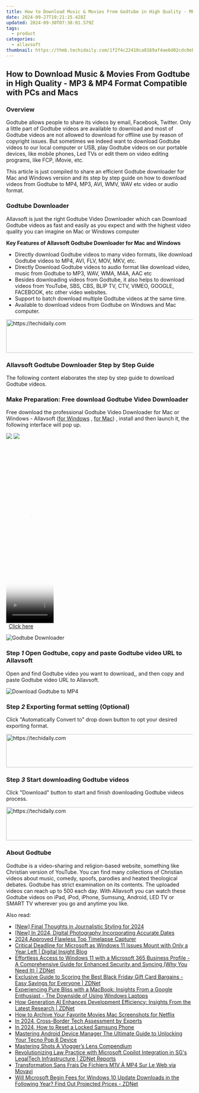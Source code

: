 ```yaml
---
title: How to Download Music & Movies From Godtube in High Quality - MP3 & MP4 Format Compatible with PCs and Macs
date: 2024-09-27T19:21:15.428Z
updated: 2024-09-30T07:38:01.579Z
tags:
  - product
categories:
  - allavsoft
thumbnail: https://thmb.techidaily.com/1f2f4c22410ca8169af4ae6d02cdc0eba714608bc6ab4df470b116ebdad1c1fb.jpg
---
```


## How to Download Music & Movies From Godtube in High Quality - MP3 & MP4 Format Compatible with PCs and Macs

### Overview

Godtube allows people to share its videos by email, Facebook, Twitter. Only a little part of Godtube videos are available to download and most of Godtube videos are not allowed to download for offline use by reason of copyright issues. But sometimes we indeed want to download Godtube videos to our local computer or USB, play Godtube videos on our portable devices, like mobile phones, Led TVs or edit them on video editing programs, like FCP, iMovie, etc.

This article is just compiled to share an efficient Godtube downloader for Mac and Windows version and its step by step guide on how to download videos from Godtube to MP4, MP3, AVI, WMV, WAV etc video or audio format.

### Godtube Downloader

Allavsoft is just the right Godtube Video Downloader which can Download Godtube videos as fast and easily as you expect and with the highest video quality you can imagine on Mac or Windows computer

**Key Features of Allavsoft Godtube Downloader for Mac and Windows**

* Directly download Godtube videos to many video formats, like download Godtube videos to MP4, AVI, FLV, MOV, MKV, etc.
* Directly Download Godtube videos to audio format like download video, music from Godtube to MP3, WAV, WMA, M4A, AAC etc
* Besides downloading videos from Godtube, it also helps to download videos from YouTube, SBS, CBS, BLIP TV, CTV, VIMEO, GOOGLE, FACEBOOK, etc other video websites.
* Support to batch download multiple Godtube videos at the same time.
* Available to download videos from Godtube on Windows and Mac computer.

<!-- affiliate ads begin -->
<a href="https://appsumo.8odi.net/c/5597632/2037351/7443" target="_top" id="2037351">
  <img src="//a.impactradius-go.com/display-ad/7443-2037351" border="0" alt="https://techidaily.com" width="728" height="90"/>
</a>
<img height="0" width="0" src="https://appsumo.8odi.net/i/5597632/2037351/7443" style="position:absolute;visibility:hidden;" border="0" />
<!-- affiliate ads end -->

### Allavsoft Godtube Downloader Step by Step Guide

The following content elaborates the step by step guide to download Godtube videos.

### Make Preparation: Free download Godtube Video Downloader

Free download the professional Godtube Video Downloader for Mac or Windows - Allavsoft ([for Windows](https://tools.techidaily.com/allavsoft/products/) , [for Mac](https://tools.techidaily.com/allavsoft/products/)) , install and then launch it, the following interface will pop up.

[![](https://www.allavsoft.com/how-to/../images/how-to/free-download-win.jpg)](https://tools.techidaily.com/allavsoft/products/) [![](https://www.allavsoft.com/how-to/../images/how-to/free-download-mac.jpg)](https://tools.techidaily.com/allavsoft/products/)

<!-- affiliate ads begin -->
<span id="1938136">
					<video width="128" height="480" style="cursor:pointer"
           poster="//a.impactradius-go.com/display-clicktoplayimage/1938136.png"
           onclick="if(!this.playClicked){this.play();this.setAttribute('controls',true);this.playClicked=true;}">
	   <source src="//a.impactradius-go.com/display-ad/22993-1938136">
	   <img src="//a.impactradius-go.com/display-clicktoplayimage/1938136.png" style="border: none; height: 100%; width: 100%; object-fit: contain">
	</video>
	<div style="width:80px;text-align:center"><a href="javascript:window.open(decodeURIComponent('https%3A%2F%2Fhomestyler.sjv.io%2Fc%2F5597632%2F1938136%2F22993'), '_blank');void(0);">Click here</a></div>
</span>
<img height="0" width="0" src="https://imp.pxf.io/i/5597632/1938136/22993" style="position:absolute;visibility:hidden;" border="0" />
<!-- affiliate ads end -->

![Godtube Downloader](https://www.allavsoft.com/how-to/../images/allavsoft/screen-shot-600.jpg)

### Step _1_ Open Godtube, copy and paste Godtube video URL to Allavsoft

Open and find Godtube video you want to download,, and then copy and paste Godtube video URL to Allavsoft.

![Download Godtube to MP4](https://www.allavsoft.com/how-to/../images/how-to/godtube-download/download-godtube-to-mp4.jpg)

### Step _2_ Exporting format setting (Optional)

Click "Automatically Convert to" drop down button to opt your desired exporting format.

<!-- affiliate ads begin -->
<a href="https://aligracehair.sjv.io/c/5597632/1868590/19272" target="_top" id="1868590">
  <img src="//a.impactradius-go.com/display-ad/19272-1868590" border="0" alt="https://techidaily.com" width="728" height="90"/>
</a>
<img height="0" width="0" src="https://aligracehair.sjv.io/i/5597632/1868590/19272" style="position:absolute;visibility:hidden;" border="0" />
<!-- affiliate ads end -->

### Step _3_ Start downloading Godtube videos

Click "Download" button to start and finish downloading Godtube videos process.

<!-- affiliate ads begin -->
<a href="https://appsumo.8odi.net/c/5597632/2144273/7443" target="_top" id="2144273">
  <img src="//a.impactradius-go.com/display-ad/7443-2144273" border="0" alt="https://techidaily.com" width="728" height="90"/>
</a>
<img height="0" width="0" src="https://appsumo.8odi.net/i/5597632/2144273/7443" style="position:absolute;visibility:hidden;" border="0" />
<!-- affiliate ads end -->

### About Godtube

Godtube is a video-sharing and religion-based website, something like Christian version of YouTube. You can find many collections of Christian videos about music, comedy, spoofs, parodies and heated theological debates. Godtube has strict examination on its contents. The uploaded videos can reach up to 500 each day. With Allavsoft you can watch these Godtube videos on iPad, iPod, iPhone, Sumsung, Android, LED TV or SMART TV wherever you go and anytime you like.

<ins class="adsbygoogle"
     style="display:block"
     data-ad-format="autorelaxed"
     data-ad-client="ca-pub-7571918770474297"
     data-ad-slot="1223367746"></ins>

<ins class="adsbygoogle"
     style="display:block"
     data-ad-client="ca-pub-7571918770474297"
     data-ad-slot="8358498916"
     data-ad-format="auto"
     data-full-width-responsive="true"></ins>

<span class="atpl-alsoreadstyle">Also read:</span>
<div><ul>
<li><a href="https://eaxpv-info.techidaily.com/new-final-thoughts-in-journalistic-styling-for-2024/"><u>[New] Final Thoughts in Journalistic Styling for 2024</u></a></li>
<li><a href="https://fox-boxes.techidaily.com/new-in-2024-digital-photography-incorporating-accurate-dates/"><u>[New] In 2024, Digital Photography Incorporating Accurate Dates</u></a></li>
<li><a href="https://desktop-recording.techidaily.com/2024-approved-flawless-top-timelapse-capturer/"><u>2024 Approved Flawless Top Timelapse Capturer</u></a></li>
<li><a href="https://win-bits.techidaily.com/critical-deadline-for-microsoft-as-windows-11-issues-mount-with-only-a-year-left-digital-insight-blog/"><u>Critical Deadline for Microsoft as Windows 11 Issues Mount with Only a Year Left | Digital Insight Blog</u></a></li>
<li><a href="https://win-bits.techidaily.com/effortless-access-to-windows-11-with-a-microsoft-365-business-profile-a-comprehensive-guide-for-enhanced-security-and-syncing-why-you-need-it-zdnet/"><u>Effortless Access to Windows 11 with a Microsoft 365 Business Profile - A Comprehensive Guide for Enhanced Security and Syncing (Why You Need It) | ZDNet</u></a></li>
<li><a href="https://win-bits.techidaily.com/exclusive-guide-to-scoring-the-best-black-friday-gift-card-bargains-easy-savings-for-everyone-zdnet/"><u>Exclusive Guide to Scoring the Best Black Friday Gift Card Bargains - Easy Savings for Everyone | ZDNet</u></a></li>
<li><a href="https://win-bits.techidaily.com/experiencing-pure-bliss-with-a-macbook-insights-from-a-google-enthusiast-the-downside-of-using-windows-laptops/"><u>Experiencing Pure Bliss with a MacBook: Insights From a Google Enthusiast - The Downside of Using Windows Laptops</u></a></li>
<li><a href="https://win-bits.techidaily.com/how-generation-ai-enhances-development-efficiency-insights-from-the-latest-research-zdnet/"><u>How Generation AI Enhances Development Efficiency: Insights From the Latest Research | ZDNet</u></a></li>
<li><a href="https://screen-recording.techidaily.com/how-to-archive-your-favorite-movies-mac-screenshots-for-netflix/"><u>How to Archive Your Favorite Movies Mac Screenshots for Netflix</u></a></li>
<li><a href="https://screen-capture.techidaily.com/in-2024-cross-border-tech-assessment-by-experts/"><u>In 2024, Cross-Border Tech Assessment by Experts</u></a></li>
<li><a href="https://android-unlock.techidaily.com/in-2024-how-to-reset-a-locked-samsung-phone-by-drfone-android/"><u>In 2024, How to Reset a Locked Samsung Phone</u></a></li>
<li><a href="https://unlock-android.techidaily.com/mastering-android-device-manager-the-ultimate-guide-to-unlocking-your-tecno-pop-8-device-by-drfone-android/"><u>Mastering Android Device Manager The Ultimate Guide to Unlocking Your Tecno Pop 8 Device</u></a></li>
<li><a href="https://youtube-data.techidaily.com/ring-shots-a-vloggers-lens-compendium/"><u>Mastering Shots A Vlogger’s Lens Compendium</u></a></li>
<li><a href="https://win-bits.techidaily.com/revolutionizing-law-practice-with-microsoft-copilot-integration-in-sgs-legaltech-infrastructure-zdnet-reports/"><u>Revolutionizing Law Practice with Microsoft Copilot Integration in SG's LegalTech Infrastructure | ZDNet Reports</u></a></li>
<li><a href="https://win-howtos.techidaily.com/transformation-sans-frais-de-fichiers-m1v-a-mp4-sur-le-web-via-movavi/"><u>Transformation Sans Frais De Fichiers M1V À MP4 Sur Le Web via Movavi</u></a></li>
<li><a href="https://win-bits.techidaily.com/will-microsoft-begin-fees-for-windows-10-update-downloads-in-the-following-year-find-out-projected-prices-zdnet/"><u>Will Microsoft Begin Fees for Windows 10 Update Downloads in the Following Year? Find Out Projected Prices - ZDNet</u></a></li>
</ul></div>

